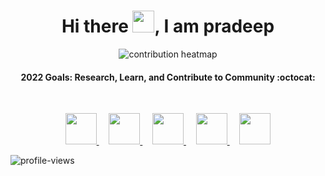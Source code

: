 

<p align="center">
  <h1 align="center">Hi there <img src="https://github.com/TheDudeThatCode/TheDudeThatCode/blob/master/Assets/Hi.gif" width="35">, I am pradeep </h1>
</p>



<!-- ![](https://raw.githubusercontent.com/metoop/shravan20/main/assets/header.png) -->

<!--
<h4 align="center"> I’m currently working on :octocat: <a href="https://www.ideseven.live/">online web ide</a>
  </h4>
-->  
<!-- ![conrtribution chart](https://user-images.githubusercontent.com/49487927/121585645-7390dc80-ca50-11eb-9873-60101788dfc5.gif)-->
<p align="center">
    <img src="https://raw.githubusercontent.com/sutharp777/pradeep-2/746baddd88ead368903588943c219c12f3106546/gitartwork.svg" alt="contribution heatmap">
</p>
<h4 align="center">
    <b> 2022 Goals: Research, Learn, and Contribute to Community :octocat: </b>
</h4>

<br>

<p align="center">
  <a title="Portfolio" href="https://sutharp777.github.io/">
    <img src="https://cdn0.iconfinder.com/data/icons/web-development-79/32/development_globe_sphere-64.png" width="50" height="50" />
  </a>
  &nbsp;
  &nbsp;
  <!--
  <a title="DEV.to" href="https://dev.to/sutharp777">
    <img src="https://cdn3.iconfinder.com/data/icons/logos-and-brands-adobe/512/84_Dev-512.png" width="50" height="50" />
  </a>
  &nbsp;
  &nbsp;
  -->
  <!--
  <a title="Medium" href="https://medium.com/@sutharp777">
    <img src="https://cdn.mos.cms.futurecdn.net/uazw6gFQuEC29mxMM55Tpb-1200-80.jpg" width="45" height="45"  />
  </a>
  &nbsp;
  &nbsp;
  -->
  <a title="LinkedIn" href="https://www.linkedin.com/in/pradeep-swe/">
    <img src="https://cdn4.iconfinder.com/data/icons/social-media-and-logos-11/32/Logo_LinkedIn-512.png" width="50" height="50" />
  </a>
  &nbsp;
  &nbsp;
  
  <a title="Email" href="mailto:sutharp777@gmail.com">
    <img src="https://cdn4.iconfinder.com/data/icons/social-media-and-logos-11/32/Logo_Gmail_envelope_letter_email-64.png" width="50" height="50" />
  </a>
  &nbsp;
  &nbsp;
  
  <a title="Stackoverflow" href="https://stackoverflow.com/users/12537691/sutharp777?tab=profile">
    <img src="https://cdn0.iconfinder.com/data/icons/social-media-and-logos-11/32/logo_stackoverflow_Stack_overflow-64.png" width="50" height="50" />
  </a>
  &nbsp;
  &nbsp;
  
  <a title="Twitter" href="https://twitter.com/pradeep_thar">
    <img src="https://cdn4.iconfinder.com/data/icons/social-media-and-logos-11/32/Logo_Twitter_bird-64.png" width="50" height="50" />
  </a>
</p>

<!--
<p align="center">
    <img align="center" alt="sutharp777's Github Stats" src="https://github-readme-stats.vercel.app/api?username=sutharp777&show_icons=true&hide_border=true" />
</p>
-->
<!-- <p align="center">
    <img align="center" alt="sutharp777's Github Stats" src="https://github-readme-streak-stats.herokuapp.com/?user=sutharp777" />
</p> -->
<!-- <br> -->
<!-- <br> -->
<img src="https://komarev.com/ghpvc/?username=sutharp777&color=blueviolet" alt="profile-views">

